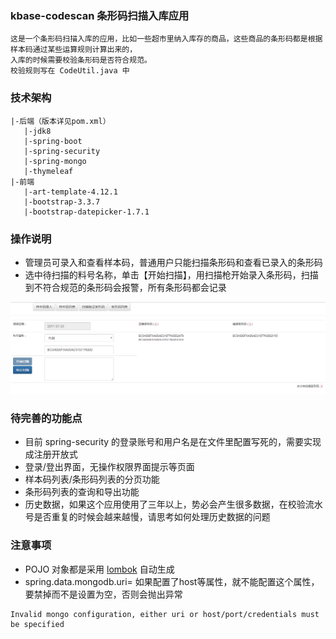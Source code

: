 ### kbase-codescan 条形码扫描入库应用
	这是一个条形码扫描入库的应用，比如一些超市里纳入库存的商品，这些商品的条形码都是根据样本码通过某些运算规则计算出来的，
	入库的时候需要校验条形码是否符合规范。
	校验规则写在 CodeUtil.java 中
	
### 技术架构
	|-后端（版本详见pom.xml）
	   |-jdk8
	   |-spring-boot
	   |-spring-security
	   |-spring-mongo
	   |-thymeleaf
	|-前端
	   |-art-template-4.12.1
	   |-bootstrap-3.3.7
	   |-bootstrap-datepicker-1.7.1
	   
### 操作说明
* 管理员可录入和查看样本码，普通用户只能扫描条形码和查看已录入的条形码
* 选中待扫描的料号名称，单击【开始扫描】，用扫描枪开始录入条形码，扫描到不符合规范的条形码会报警，所有条形码都会记录

![扫描验证条形码](https://github.com/ekoz/kbase-codescan/blob/master/src/main/resources/static/DATAS/code_index.png?raw=true "扫描验证条形码样例图")

### 待完善的功能点
* 目前 spring-security 的登录账号和用户名是在文件里配置写死的，需要实现成注册开放式
* 登录/登出界面，无操作权限界面提示等页面
* 样本码列表/条形码列表的分页功能
* 条形码列表的查询和导出功能
* 历史数据，如果这个应用使用了三年以上，势必会产生很多数据，在校验流水号是否重复的时候会越来越慢，请思考如何处理历史数据的问题

### 注意事项
* POJO 对象都是采用 [lombok](https://projectlombok.org/) 自动生成 
* spring.data.mongodb.uri= 如果配置了host等属性，就不能配置这个属性，要禁掉而不是设置为空，否则会抛出异常
```
Invalid mongo configuration, either uri or host/port/credentials must be specified
```

